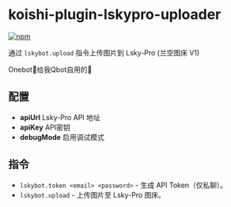 # koishi-plugin-lskypro-uploader

[![npm](https://img.shields.io/npm/v/koishi-plugin-lskypro-uploader?style=flat-square)](https://www.npmjs.com/package/koishi-plugin-lskypro-uploader)

通过 `lskybot.upload` 指令上传图片到 Lsky-Pro (兰空图床 V1)

Onebot🦥给我Qbot自用的🧩

## 配置

- **apiUrl** Lsky-Pro API 地址
- **apiKey** API密钥
- **debugMode** 启用调试模式

## 指令

- `lskybot.token <email> <password>` - 生成 API Token（仅私聊）。
- `lskybot.upload` - 上传图片至 Lsky-Pro 图床。
  
